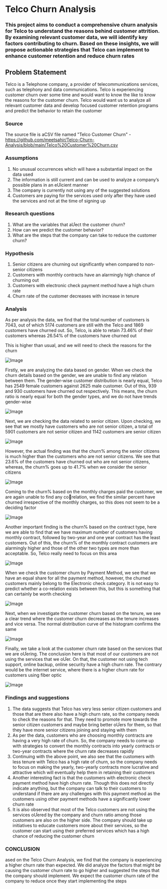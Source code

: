 
# Telco Churn Analysis

### This project aims to conduct a comprehensive churn analysis for Telco to understand the reasons behind customer attrition. By examining relevant customer data, we will identify key factors contributing to churn. Based on these insights, we will propose actionable strategies that Telco can implement to enhance customer retention and reduce churn rates

## Problem Statement

Telco is a Telephone company, a provider of telecommunications services, such as telephony and data 
communications. Telco is experiencing customer churn over some time and would want to know the like to know 
the reasons for the customer churn. 
Telco would want us to analyze all relevant customer data and develop focused customer retention programs and 
predict the behavior to retain the customer

### Source

The source file is aCSV file named "Telco Customer Churn" - https://github.com/meetsahir/Telco-Churn-Analysis/blob/main/Telco%20Customer%20Churn.csv

### Assumptions

1. No unusual occurrences which will have a substantial impact on the data used 
2. The information is still current and can be used to analyze a company’s possible plans in an eƯicient manner
3. The company is currently not using any of the suggested solutions 
4. Customers are paying for the services used only after they have used the services and not at the time of signing 
up 

### Research questions

1. What are the variables that aƯect the customer churn?
2. How can we predict the customer behavior?
3. What are the steps that the company can take to reduce the customer churn?

### Hypothesis

1. Senior citizens are churning out significantly when compared to non-senior citizens 
2. Customers with monthly contracts have an alarmingly high chance of churning out
3. Customers with electronic check payment method have a high churn rate
4. Churn rate of the customer decreases with increase in tenure 

### Analysis

As per analysis the data, we find that the total number of customers is 7043, out of which 5174 customers are still 
with the Telco and 1869 customers have churned out. So, Telco, is able to retain 73.46% of their customers 
whereas 26.54% of the customers have churned out

This is higher than usual, and we will need to check the reasons for the churn

![Image](https://github.com/user-attachments/assets/a7874954-8d63-4461-ac2a-1ac25899acb5)

Firstly, we are analyzing the data based on gender. When we check the churn details based on the gender, we are 
unable to find any relation between them. The gender-wise customer distribution is nearly equal, Telco has 2549 
female customers against 2625 male customer. Out of this, 939 and 930 customers have churned out respectively. 
This means, the churn ratio is nearly equal for both the gender types, and we do not have trends gender-wise


![Image](https://github.com/user-attachments/assets/c7be255a-9a80-4d4a-93ea-3fd013e6fbb2)


Next, we are checking the data related to senior citizen. Upon checking, we see that we mostly have customers 
who are not senior citizen, a total of 5901 customers are not senior citizen and 1142 customers are senior citizen

![Image](https://github.com/user-attachments/assets/4e51351c-f3fe-4f64-a5ed-e1a982b58e01)

However, the actual finding was that the churn% among the senior citizens is much higher than the customers who 
are not senior citizens. We see that 23.6% of the customers have churned out who are not senior citizens, whereas, 
the churn% goes up to 41.7% when we consider the senior citizens 

![Image](https://github.com/user-attachments/assets/a1f7dc76-1143-4405-816f-386a96435dd4)

Coming to the churn% based on the monthly charges paid the customer, we are again unable to find any corelation, we find the similar percent have churned irrespective of the monthly charges, so this does not seem to be a deciding factor

![Image](https://github.com/user-attachments/assets/ebba4eb5-39d5-456b-aa45-a251737c9a21)

Another important finding is the churn% based on the contract type, here we are able to find that we have 
maximum number of customers having monthly contract, followed by two-year and one year contract has the least 
customers. Out of this, the churn% of the monthly contract customers are alarmingly higher and those of the other 
two types are more than acceptable. So, Telco really need to focus on this area

![Image](https://github.com/user-attachments/assets/66173ce4-d450-4875-88c9-cab1126551d3)

When we check the customer churn by Payment Method, we see that we have an equal share for all the payment 
method, however, the churned customers mainly belong to the Electronic check category. It is not easy to predict 
whether a co-relation exists between this, but this is something that can certainly be worth checking

![Image](https://github.com/user-attachments/assets/b8029a60-b004-481f-9813-9b8e38d23f78)

Next, when we investigate the customer churn based on the tenure, we see a clear trend where the customer 
churn decreases as the tenure increases and vice versa. The normal distribution curve of the histogram confirms 
the same

![Image](https://github.com/user-attachments/assets/8bf665a8-ab31-4509-ba00-1241b0ea7938)

Finally, we take a look at the customer churn rate based on the services that we are oƯering. The conclusion here is 
that most of our customers are not using the services that we oƯer. On that, the customer not using tech support, 
online backup, online security have a high churn rate. The contrary would be the internet service, where there is a 
higher churn rate for customers using fiber optic


![Image](https://github.com/user-attachments/assets/5e31dacc-1fae-49b3-8eed-adf9e25f5ae3)

### Findings and suggestions 

1. The data suggests that Telco has very less senior citizen customers and those that are there also have a high 
churn rate, so the company needs to check the reasons for that. They need to promote more towards the senior 
citizen customers and maybe bring better oƯers for them, so that they have more senior citizens joining and staying 
with them 
2. As per the data, customers who are choosing monthly contracts are having a very high rate of churn. So, the 
company needs to come up with strategies to convert the monthly contracts into yearly contracts or two-year 
contracts where the churn rate decreases rapidly 
3. Continuing with the above point, we also see that the customers with less tenure with Telco has a high rate of 
churn, so the company needs to focus on making the yearly, two-yearly contracts more lucrative and attractive 
which will eventually help them in retaining their customers 
4. Another interesting fact is that the customers with electronic check payment method have high churn rate. 
Though this does not directly indicate anything, but the company can talk to their customers to understand if there 
are any challenges with this payment method as the customers using other payment methods have a significantly 
lower churn rate 
5. It is also observed that most of the Telco customers are not using the services oƯered by the company and churn 
ratio among those customers are also on the higher side. The company should take up initiatives to educate 
customers more about their services, so the customer can start using their preferred services which has a high 
chance of reducing the customer churn 

### CONCLUSION 

ased on the Telco Churn Analysis, we find that the company is experiencing a higher churn rate than expected. 
We did analyze the factors that might be causing the customer churn rate to go higher and suggested the steps that 
the company should implement. We expect the customer churn rate of the company to reduce once they start 
implementing the steps 

